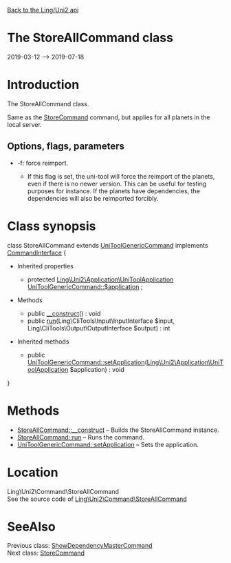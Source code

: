 [Back to the Ling/Uni2 api](https://github.com/lingtalfi/Uni2/blob/master/doc/api/Ling/Uni2.md)



The StoreAllCommand class
================
2019-03-12 --> 2019-07-18






Introduction
============

The StoreAllCommand class.

Same as the [StoreCommand](https://github.com/lingtalfi/Uni2/blob/master/doc/api/Ling/Uni2/Command/StoreCommand.md) command,
but applies for all planets in the local server.


Options, flags, parameters
-----------
- -f: force reimport.

     - If this flag is set, the uni-tool will force the reimport of the planets, even if there is no newer version.
         This can be useful for testing purposes for instance.
         If the planets have dependencies, the dependencies will also be reimported forcibly.



Class synopsis
==============


class <span class="pl-k">StoreAllCommand</span> extends [UniToolGenericCommand](https://github.com/lingtalfi/Uni2/blob/master/doc/api/Ling/Uni2/Command/UniToolGenericCommand.md) implements [CommandInterface](https://github.com/lingtalfi/CliTools/blob/master/doc/api/Ling/CliTools/Command/CommandInterface.md) {

- Inherited properties
    - protected [Ling\Uni2\Application\UniToolApplication](https://github.com/lingtalfi/Uni2/blob/master/doc/api/Ling/Uni2/Application/UniToolApplication.md) [UniToolGenericCommand::$application](#property-application) ;

- Methods
    - public [__construct](https://github.com/lingtalfi/Uni2/blob/master/doc/api/Ling/Uni2/Command/StoreAllCommand/__construct.md)() : void
    - public [run](https://github.com/lingtalfi/Uni2/blob/master/doc/api/Ling/Uni2/Command/StoreAllCommand/run.md)(Ling\CliTools\Input\InputInterface $input, Ling\CliTools\Output\OutputInterface $output) : int

- Inherited methods
    - public [UniToolGenericCommand::setApplication](https://github.com/lingtalfi/Uni2/blob/master/doc/api/Ling/Uni2/Command/UniToolGenericCommand/setApplication.md)([Ling\Uni2\Application\UniToolApplication](https://github.com/lingtalfi/Uni2/blob/master/doc/api/Ling/Uni2/Application/UniToolApplication.md) $application) : void

}






Methods
==============

- [StoreAllCommand::__construct](https://github.com/lingtalfi/Uni2/blob/master/doc/api/Ling/Uni2/Command/StoreAllCommand/__construct.md) &ndash; Builds the StoreAllCommand instance.
- [StoreAllCommand::run](https://github.com/lingtalfi/Uni2/blob/master/doc/api/Ling/Uni2/Command/StoreAllCommand/run.md) &ndash; Runs the command.
- [UniToolGenericCommand::setApplication](https://github.com/lingtalfi/Uni2/blob/master/doc/api/Ling/Uni2/Command/UniToolGenericCommand/setApplication.md) &ndash; Sets the application.





Location
=============
Ling\Uni2\Command\StoreAllCommand<br>
See the source code of [Ling\Uni2\Command\StoreAllCommand](https://github.com/lingtalfi/Uni2/blob/master/Command/StoreAllCommand.php)



SeeAlso
==============
Previous class: [ShowDependencyMasterCommand](https://github.com/lingtalfi/Uni2/blob/master/doc/api/Ling/Uni2/Command/ShowDependencyMasterCommand.md)<br>Next class: [StoreCommand](https://github.com/lingtalfi/Uni2/blob/master/doc/api/Ling/Uni2/Command/StoreCommand.md)<br>
